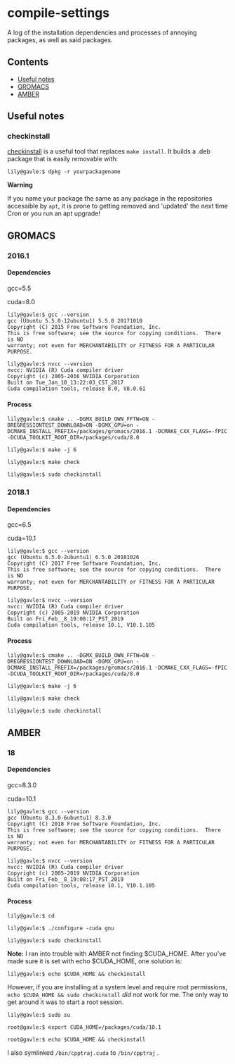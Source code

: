 # compile-settings
A log of the installation dependencies and processes of annoying packages, as well as said packages.


## Contents
- [Useful notes](#notes)
- [GROMACS](#gmx)
- [AMBER](#amber)

<a name="notes"/>

## Useful notes
### checkinstall
[checkinstall](https://wiki.debian.org/CheckInstall) is a useful tool that replaces `make install`. It builds a .deb package that is easily removable with:

```console
lily@gavle:$ dpkg -r yourpackagename
```

**Warning**

If you name your package the same as any package in the repositories accessible by `apt`, it is prone to getting removed and 'updated' the next time Cron or you run an apt upgrade! 


<a name="gmx"/>

## GROMACS
### 2016.1
#### Dependencies

gcc=5.5

cuda=8.0

```console
lily@gavle:$ gcc --version
gcc (Ubuntu 5.5.0-12ubuntu1) 5.5.0 20171010
Copyright (C) 2015 Free Software Foundation, Inc.
This is free software; see the source for copying conditions.  There is NO
warranty; not even for MERCHANTABILITY or FITNESS FOR A PARTICULAR PURPOSE.

lily@gavle:$ nvcc --version
nvcc: NVIDIA (R) Cuda compiler driver
Copyright (c) 2005-2016 NVIDIA Corporation
Built on Tue_Jan_10_13:22:03_CST_2017
Cuda compilation tools, release 8.0, V8.0.61
```

#### Process
```console
lily@gavle:$ cmake .. -DGMX_BUILD_OWN_FFTW=ON -DREGRESSIONTEST_DOWNLOAD=ON -DGMX_GPU=on -DCMAKE_INSTALL_PREFIX=/packages/gromacs/2016.1 -DCMAKE_CXX_FLAGS=-fPIC -DCUDA_TOOLKIT_ROOT_DIR=/packages/cuda/8.0

lily@gavle:$ make -j 6

lily@gavle:$ make check

lily@gavle:$ sudo checkinstall
```

### 2018.1
#### Dependencies

gcc=6.5

cuda=10.1

```console
lily@gavle:$ gcc --version
gcc (Ubuntu 6.5.0-2ubuntu1) 6.5.0 20181026
Copyright (C) 2017 Free Software Foundation, Inc.
This is free software; see the source for copying conditions.  There is NO
warranty; not even for MERCHANTABILITY or FITNESS FOR A PARTICULAR PURPOSE.

lily@gavle:$ nvcc --version
nvcc: NVIDIA (R) Cuda compiler driver
Copyright (c) 2005-2019 NVIDIA Corporation
Built on Fri_Feb__8_19:08:17_PST_2019
Cuda compilation tools, release 10.1, V10.1.105

```

#### Process
```console
lily@gavle:$ cmake .. -DGMX_BUILD_OWN_FFTW=ON -DREGRESSIONTEST_DOWNLOAD=ON -DGMX_GPU=on -DCMAKE_INSTALL_PREFIX=/packages/gromacs/2016.1 -DCMAKE_CXX_FLAGS=-fPIC -DCUDA_TOOLKIT_ROOT_DIR=/packages/cuda/8.0

lily@gavle:$ make -j 6

lily@gavle:$ make check

lily@gavle:$ sudo checkinstall
```

<a name="amber"/>

## AMBER
### 18
#### Dependencies

gcc=8.3.0

cuda=10.1

```console
lily@gavle:$ gcc --version
gcc (Ubuntu 8.3.0-6ubuntu1) 8.3.0
Copyright (C) 2018 Free Software Foundation, Inc.
This is free software; see the source for copying conditions.  There is NO
warranty; not even for MERCHANTABILITY or FITNESS FOR A PARTICULAR PURPOSE.

lily@gavle:$ nvcc --version
nvcc: NVIDIA (R) Cuda compiler driver
Copyright (c) 2005-2019 NVIDIA Corporation
Built on Fri_Feb__8_19:08:17_PST_2019
Cuda compilation tools, release 10.1, V10.1.105
```

#### Process
```console
lily@gavle:$ cd 

lily@gavle:$ ./configure -cuda gnu

lily@gavle:$ sudo checkinstall
```

**Note:** I ran into trouble with AMBER not finding $CUDA_HOME. After you've made sure it is set with echo $CUDA_HOME, one solution is:

```console
lily@gavle:$ echo $CUDA_HOME && checkinstall
```

However, if you are installing at a system level and require root permissions, `echo $CUDA_HOME && sudo checkinstall` *did not* work for me. The only way to get around it was to start a root session.

```console
lily@gavle:$ sudo su

root@gavle:$ export CUDA_HOME=/packages/cuda/10.1

root@gavle:$ echo $CUDA_HOME && checkinstall
```

I also symlinked `/bin/cpptraj.cuda` to `/bin/cpptraj` .